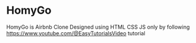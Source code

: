# HomyGo
HomyGo is Airbnb Clone Designed using HTML CSS JS only by following https://www.youtube.com/@EasyTutorialsVideo tutorial
